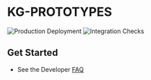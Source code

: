 # KG-PROTOTYPES
![Production Deployment](https://github.com/SBRG/kg-prototypes/workflows/Production%20Deployment/badge.svg)
![Integration Checks](https://github.com/SBRG/kg-prototypes/workflows/Integration%20Checks/badge.svg)


## Get Started
- See the Developer [FAQ](docs/faq.md)

